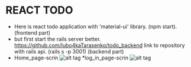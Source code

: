 # REACT TODO
* Here is react todo application with 'material-ui' library. (npm start). (frontend part) 
* but first start the rails server better. https://github.com/lubo4kaTarasenko/todo_backend link to repository with rails api. (rails s -p 3001) (backend part)
* Home_page-scrin
![alt tag](http://i.piccy.info/i9/482d375b1d25e6f3ba70700980e47d48/1606406210/46771/1404363/materialreact.png)
*log_in_page-scrin
![alt tag](http://i.piccy.info/i9/033a729ce8e581f2fedf8c9b09ac4d54/1606406251/32643/1404363/materiallogin.png)
